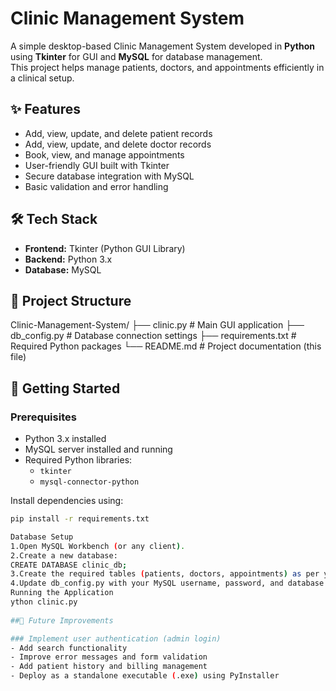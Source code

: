 # Clinic Management System

A simple desktop-based Clinic Management System developed in **Python** using **Tkinter** for GUI and **MySQL** for database management.  
This project helps manage patients, doctors, and appointments efficiently in a clinical setup.

## ✨ Features
- Add, view, update, and delete patient records
- Add, view, update, and delete doctor records
- Book, view, and manage appointments
- User-friendly GUI built with Tkinter
- Secure database integration with MySQL
- Basic validation and error handling

## 🛠️ Tech Stack
- **Frontend:** Tkinter (Python GUI Library)
- **Backend:** Python 3.x
- **Database:** MySQL

## 📂 Project Structure
 Clinic-Management-System/
      ├── clinic.py            # Main GUI application
      ├── db_config.py         # Database connection settings
      ├── requirements.txt     # Required Python packages
      └── README.md            # Project documentation (this file)


## 🚀 Getting Started

### Prerequisites
- Python 3.x installed
- MySQL server installed and running
- Required Python libraries:
  - `tkinter`
  - `mysql-connector-python`

Install dependencies using:
```bash
pip install -r requirements.txt

Database Setup
1.Open MySQL Workbench (or any client).
2.Create a new database:
CREATE DATABASE clinic_db;
3.Create the required tables (patients, doctors, appointments) as per your application needs.
4.Update db_config.py with your MySQL username, password, and database name.
Running the Application
ython clinic.py
     
##🧩 Future Improvements

### Implement user authentication (admin login)
- Add search functionality
- Improve error messages and form validation
- Add patient history and billing management
- Deploy as a standalone executable (.exe) using PyInstaller


